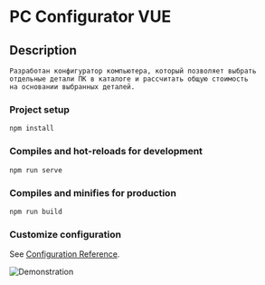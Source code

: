 # PC Configurator VUE

## Description
```
Разработан конфигуратор компьютера, который позволяет выбрать
отдельные детали ПК в каталоге и рассчитать общую стоимость
на основании выбранных деталей.
```

### Project setup
```
npm install
```

### Compiles and hot-reloads for development
```
npm run serve
```

### Compiles and minifies for production
```
npm run build
```

### Customize configuration
See [Configuration Reference](https://cli.vuejs.org/config/).

![Demonstration](demonstration.gif)

